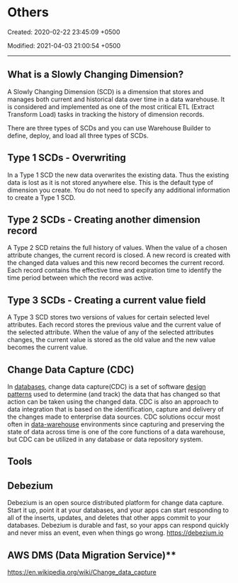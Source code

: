 # Others

Created: 2020-02-22 23:45:09 +0500

Modified: 2021-04-03 21:00:54 +0500

---

## What is a Slowly Changing Dimension?

A Slowly Changing Dimension (SCD) is a dimension that stores and manages both current and historical data over time in a data warehouse. It is considered and implemented as one of the most critical ETL (Extract Transform Load) tasks in tracking the history of dimension records.

There are three types of SCDs and you can use Warehouse Builder to define, deploy, and load all three types of SCDs.

## Type 1 SCDs - Overwriting

In a Type 1 SCD the new data overwrites the existing data. Thus the existing data is lost as it is not stored anywhere else. This is the default type of dimension you create. You do not need to specify any additional information to create a Type 1 SCD.

## Type 2 SCDs - Creating another dimension record

A Type 2 SCD retains the full history of values. When the value of a chosen attribute changes, the current record is closed. A new record is created with the changed data values and this new record becomes the current record. Each record contains the effective time and expiration time to identify the time period between which the record was active.

## Type 3 SCDs - Creating a current value field

A Type 3 SCD stores two versions of values for certain selected level attributes. Each record stores the previous value and the current value of the selected attribute. When the value of any of the selected attributes changes, the current value is stored as the old value and the new value becomes the current value.

## Change Data Capture (CDC)

In [databases](https://en.wikipedia.org/wiki/Database), change data capture(CDC) is a set of software [design patterns](https://en.wikipedia.org/wiki/Design_pattern_(computer_science)) used to determine (and track) the data that has changed so that action can be taken using the changed data. CDC is also an approach to data integration that is based on the identification, capture and delivery of the changes made to enterprise data sources.
CDC solutions occur most often in [data-warehouse](https://en.wikipedia.org/wiki/Data_warehouse) environments since capturing and preserving the state of data across time is one of the core functions of a data warehouse, but CDC can be utilized in any database or data repository system.

## Tools

## Debezium

Debezium is an open source distributed platform for change data capture. Start it up, point it at your databases, and your apps can start responding to all of the inserts, updates, and deletes that other apps commit to your databases. Debezium is durable and fast, so your apps can respond quickly and never miss an event, even when things go wrong.
<https://debezium.io>

## AWS DMS (Data Migration Service)**

<https://en.wikipedia.org/wiki/Change_data_capture>
